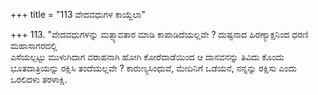 +++
title = "113 ವೇದವಧುಗಳ ಕಾಯ್ದೆಲಾ"

+++
113. "ವೇದವಧುಗಳನ್ನು ಮತ್ಸ್ಯಾವತಾರ ಮಾಡಿ ಕಾಪಾಡಿದೆಯಲ್ಲವೇ ? ದುಷ್ಟನಾದ ಹಿರಣ್ಯಾಕ್ಷನಿಂದ ಧರಣಿ ಮಹಾಸಾಗರದಲ್ಲಿ   
ಎಸೆಯಲ್ಪಟ್ಟು ಮುಳುಗಿದಾಗ ವರಾಹನಾಗಿ ಹೋಗಿ ಕೋರೆದಾಡೆಯಿಂದ ಆ ದಾನವನನ್ನು ತಿವಿದು ಕೊಂದು ಭೂತದಾತ್ರಿಯನ್ನು ರಕ್ಷಿಸಿ ತಂದೆಯಲ್ಲವೇ ? ಕಾರುಣ್ಯಸಿಂಧುವೆ, ಮೇದಿನಿಗೆ ಒಡೆಯನೆ, ನನ್ನನ್ನು ರಕ್ಷಿಸು ಎಂದು ಒರಲಿದಳು ತರಳಾಕ್ಷಿ.